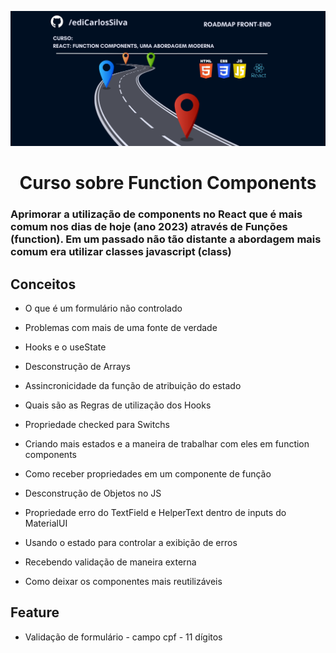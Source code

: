 ![Imagem capa do projeto Sobre curo de Styled-components com React](./imagens/capa.png)

<h1 align="center">Curso sobre Function Components</h1>

### Aprimorar a utilização de components no React que é mais comum nos dias de hoje (ano 2023) através de Funções (function). Em um passado não tão distante a abordagem mais comum era utilizar classes javascript (class)

## Conceitos

- O que é um formulário não controlado

- Problemas com mais de uma fonte de verdade

- Hooks e o useState

- Desconstrução de Arrays

- Assincronicidade da função de atribuição do estado

- Quais são as Regras de utilização dos Hooks

- Propriedade checked para Switchs

- Criando mais estados e a maneira de trabalhar com eles em function components

- Como receber propriedades em um componente de função

- Desconstrução de Objetos no JS

- Propriedade erro do TextField e HelperText dentro de inputs do MaterialUI

- Usando o estado para controlar a exibição de erros

- Recebendo validação de maneira externa

- Como deixar os componentes mais reutilizáveis

## Feature

- Validação de formulário - campo cpf - 11 dígitos